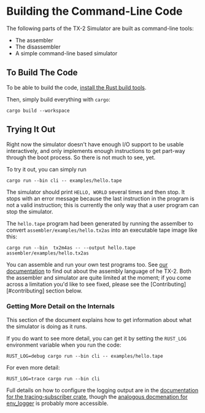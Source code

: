 # Building the Command-Line Code

The following parts of the TX-2 Simulator are built as command-line
tools:

* The assembler
* The disassembler
* A simple command-line based simulator

## To Build The Code

To be able to build the code, [install the Rust build
tools](https://doc.rust-lang.org/cargo/getting-started/installation.html).

Then, simply build everything with `cargo`:

```
cargo build --workspace
```


## Trying It Out

Right now the simulator doesn't have enough I/O support to be usable
interactively, and only implements enough instructions to get part-way
through the boot process.  So there is not much to see, yet.

To try it out, you can simply run

```
cargo run --bin cli -- examples/hello.tape
```

The simulator should print `HELLO, WORLD` several times and then stop.
It stops with an error message because the last instruction in the
program is not a valid instruction; this is currently the only way
that a user program can stop the simulator.

The `hello.tape` program had been generated by running the assemlber
to convert `assembler/examples/hello.tx2as` into an executable tape
image like this:

```
cargo run --bin  tx2m4as -- --output hello.tape assembler/examples/hello.tx2as
```

You can assemble and run your own test programs too.  See [our
documentation](https://tx-2.github.io/documentation.html) to find out
about the assembly language of he TX-2.  Both the assembler and
simulator are quite limited at the moment; if you come across a
limitation you'd like to see fixed, please see the
[Contributing][#contributing] section below.

### Getting More Detail on the Internals

This section of the document explains how to get information about
what the simulator is doing as it runs.

If you do want to see more detail, you can get it by setting the
`RUST_LOG` environment variable when you run the code:

```
RUST_LOG=debug cargo run --bin cli -- examples/hello.tape
```

For even more detail:

```
RUST_LOG=trace cargo run --bin cli
```

Full details on how to configure the logging output are in the
[documentation for the tracing-subscriber
crate](https://docs.rs/tracing-subscriber/0.2.25/tracing_subscriber/filter/struct.EnvFilter.html),
though the [analogous docmenation for
env_logger](https://docs.rs/env_logger/0.7.1/env_logger/#enabling-logging)
is probably more accessible.
